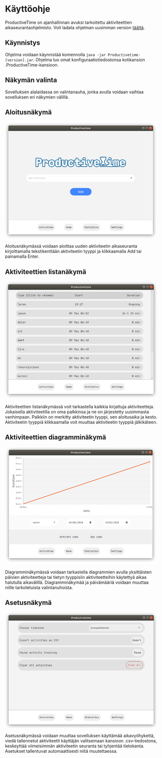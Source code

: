 # Käyttöohje

ProductiveTime on ajanhallinnan avuksi tarkoitettu aktiviteettien aikaseurantaohjelmisto. Voit ladata ohjelman uusimman version [täältä](https://github.com/Jokauppi/ot-harjoitustyo/releases).

## Käynnistys

Ohjelma voidaan käynnistää komennolla ```java -jar Productivetime-[version].jar```. Ohjelma luo omat konfiguraatiotiedostonsa kotikansion .ProductiveTime-kansioon.

## Näkymän valinta

Sovelluksen alalaidassa on valintanauha, jonka avulla voidaan vaihtaa sovelluksen eri näkymien välillä.

## Aloitusnäkymä

![HomeView](/Images/UserManual/Home.png)

Aloitusnäkymässä voidaan aloittaa uuden aktiviteetin aikaseuranta kirjoittamalla tekstikenttään aktiviteetin tyyppi ja klikkaamalla Add tai painamalla Enter. 

## Aktiviteettien listanäkymä

![ListView](/Images/UserManual/List.png)

Aktiviteettien listanäkymässä voit tarkastella kaikkia kirjattuja aktiviteetteja. Jokaisella aktiviteetilla on oma palkkinsa ja ne on järjestetty uusimmasta vanhimpaan. Palkkiin on merkitty aktiviteetin tyyppi, sen aloitusaika ja kesto. Aktiviteetin tyyppiä klikkaamalla voit muuttaa aktiviteetin tyyppiä jälkikäteen.

## Aktiviteettien diagramminäkymä

![StatsView](/Images/UserManual/Stats.png)

Diagramminäkymässä voidaan tarkastella diagrammien avulla yksittäisten päivien aktiviteetteja tai tietyn tyyppisiin aktiviteetteihin käytettyä aikaa halutulla aikavälillä. Diagramminäkymää ja päivämääriä voidaan muuttaa niille tarkotetuista valintanuhoista. 

## Asetusnäkymä

![SettingsView](/Images/UserManual/Settings.png)

Asetusnäkymässä voidaan muuttaa sovelluksen käyttämää aikavyöhykettä, viedä tallennetut aktiviteetit käyttäjän valitsemaan kansioon .csv-tiedostona, keskeyttää viimeisimmän aktiviteetin seuranta tai tyhjentää tietokanta. Asetukset tallentuvat automaattisesti niitä muutettaessa.